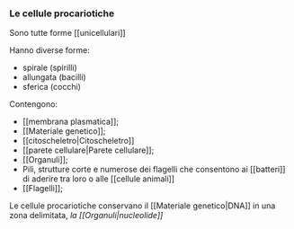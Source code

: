 ### Le cellule procariotiche
Sono tutte forme [[unicellulari]]

Hanno diverse forme:
* spirale (spirilli)
* allungata (bacilli)
* sferica (cocchi)

Contengono:
* [[membrana plasmatica]];
* [[Materiale genetico]];
* [[citoscheletro|Citoscheletro]]
* [[parete cellulare|Parete cellulare]];
* [[Organuli]];
* Pili, strutture corte e numerose dei flagelli che consentono ai [[batteri]] di aderire tra loro o alle [[cellule animali]]
* [[Flagelli]];

Le cellule procariotiche conservano il [[Materiale genetico|DNA]] in una zona delimitata, _la [[Organuli|nucleolide]]_
